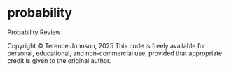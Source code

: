 # probability
Probability Review

Copyright © Terence Johnson, 2025
This code is freely available for personal, educational, and non-commercial use, provided that appropriate credit is given to the original author.
